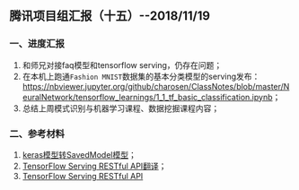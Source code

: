 ## 腾讯项目组汇报（十五）--2018/11/19

### 一、进度汇报

1. 和师兄对接faq模型和tensorflow serving，仍存在问题；
2. 在本机上跑通`Fashion MNIST`数据集的基本分类模型的serving发布：<https://nbviewer.jupyter.org/github/charosen/ClassNotes/blob/master/NeuralNetwork/tensorflow_learnings/1_1_tf_basic_classification.ipynb>；
3. 总结上周模式识别与机器学习课程、数据挖掘课程内容；

### 二、参考材料

1. [keras模型转SavedModel模型](https://blog.csdn.net/qq_34106574/article/details/82870416)；
2. [TensorFlow Serving RESTful API翻译](https://www.jianshu.com/p/a9dbf1e63c88?utm_source=oschina-app)；
3. [TensorFlow Serving RESTful API](https://www.tensorflow.org/serving/api_rest?hl=zh-cn)